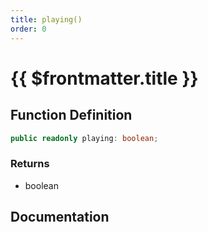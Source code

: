 ```yaml
---
title: playing()
order: 0
---
```


# {{ $frontmatter.title }}

## Function Definition

```ts
public readonly playing: boolean;
```

### Returns

* boolean

## Documentation

<!--@include: ./parts/playing.md-->
